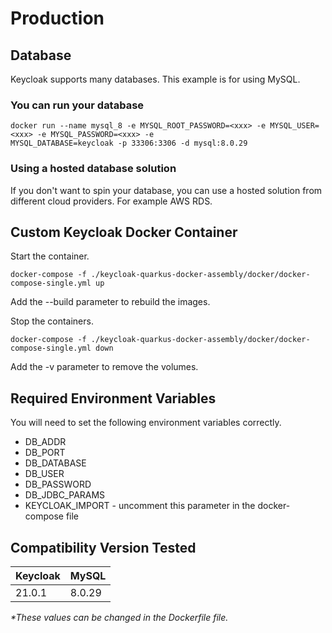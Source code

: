 # Production

## Database

Keycloak supports many databases. This example is for using MySQL.

### You can run your database

```
docker run --name mysql_8 -e MYSQL_ROOT_PASSWORD=<xxx> -e MYSQL_USER=<xxx> -e MYSQL_PASSWORD=<xxx> -e 
MYSQL_DATABASE=keycloak -p 33306:3306 -d mysql:8.0.29
```

### Using a hosted database solution

If you don't want to spin your database, you can use a hosted solution from different cloud providers. For
example AWS RDS.

## Custom Keycloak Docker Container

Start the container.

```
docker-compose -f ./keycloak-quarkus-docker-assembly/docker/docker-compose-single.yml up
```

Add the --build parameter to rebuild the images.

Stop the containers.

```
docker-compose -f ./keycloak-quarkus-docker-assembly/docker/docker-compose-single.yml down
```

Add the -v parameter to remove the volumes.

## Required Environment Variables

You will need to set the following environment variables correctly.

- DB_ADDR
- DB_PORT
- DB_DATABASE
- DB_USER
- DB_PASSWORD
- DB_JDBC_PARAMS
- KEYCLOAK_IMPORT - uncomment this parameter in the docker-compose file

## Compatibility Version Tested

| Keycloak | MySQL  |
|----------|--------|
| 21.0.1   | 8.0.29 |

_*These values can be changed in the Dockerfile file._
